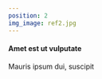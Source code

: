 ```yaml
---
position: 2
img_image: ref2.jpg
---       
```

#### Amet est ut vulputate

Mauris ipsum dui, suscipit